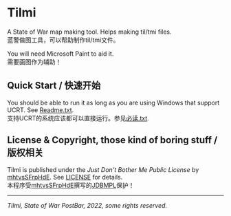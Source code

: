 # Tilmi

A State of War map making tool. Helps making til/tmi files.  
蓝警做图工具，可以帮助制作til/tmi文件。

You will need Microsoft Paint to aid it.  
需要画图作为辅助！

## Quick Start / 快速开始

You should be able to run it as long as you are using Windows that support UCRT. See [Readme.txt](docs/Readme.txt).  
支持UCRT的系统应该都可以直接运行。参见[必读.txt](docs/%E5%BF%85%E8%AF%BB.txt).

## License & Copyright, those kind of boring stuff / 版权相关

Tilmi is published under the _Just Don't Bother Me Public License_ by [mhtvsSFrpHdE](https://github.com/mhtvsSFrpHdE). See [LICENSE](LICENSE) for details.  
本程序受[mhtvsSFrpHdE](https://github.com/mhtvsSFrpHdE)撰写的[JDBMPL](LICENSE)保护！

---

_Tilmi, State of War PostBar, 2022, some rights reserved._
